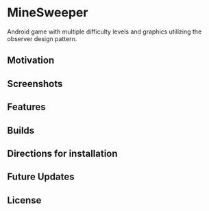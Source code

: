 # MineSweeper

Android game with multiple difficulty levels and graphics utilizing the observer design pattern.

## Motivation

## Screenshots

## Features

## Builds

## Directions for installation

## Future Updates

## License 


